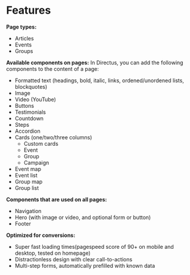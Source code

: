# Features

**Page types:**

- Articles
- Events
- Groups

**Available components on pages:**
In Directus, you can add the following components to the content of a page:

- Formatted text (headings, bold, italic, links, ordened/unordened lists, blockquotes)
- Image
- Video (YouTube)
- Buttons
- Testimonials
- Countdown
- Steps
- Accordion
- Cards (one/two/three columns)
  - Custom cards
  - Event
  - Group
  - Campaign
- Event map
- Event list
- Group map
- Group list

**Components that are used on all pages:**

- Navigation
- Hero (with image or video, and optional form or button)
- Footer

**Optimized for conversions:**

- Super fast loading times(pagespeed score of 90+ on mobile and desktop, tested on homepage)
- Distractionless design with clear call-to-actions
- Multi-step forms, automatically prefilled with known data
